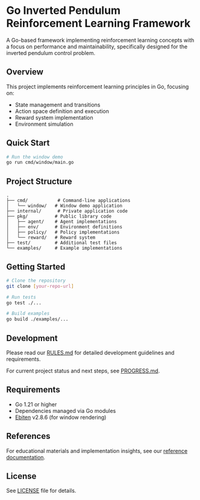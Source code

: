 # Go Inverted Pendulum Reinforcement Learning Framework

A Go-based framework implementing reinforcement learning concepts with a focus on performance and maintainability, specifically designed for the inverted pendulum control problem.

## Overview
This project implements reinforcement learning principles in Go, focusing on:
- State management and transitions
- Action space definition and execution
- Reward system implementation
- Environment simulation

## Quick Start
```bash
# Run the window demo
go run cmd/window/main.go
```

## Project Structure
```
.
├── cmd/           # Command-line applications
│   └── window/   # Window demo application
├── internal/      # Private application code
├── pkg/          # Public library code
│   ├── agent/    # Agent implementations
│   ├── env/      # Environment definitions
│   ├── policy/   # Policy implementations
│   └── reward/   # Reward system
├── test/         # Additional test files
└── examples/     # Example implementations
```

## Getting Started
```bash
# Clone the repository
git clone [your-repo-url]

# Run tests
go test ./...

# Build examples
go build ./examples/...
```

## Development
Please read our [RULES.md](RULES.md) for detailed development guidelines and requirements.

For current project status and next steps, see [PROGRESS.md](docs/PROGRESS.md).

## Requirements
- Go 1.21 or higher
- Dependencies managed via Go modules
- [Ebiten](https://github.com/hajimehoshi/ebiten) v2.8.6 (for window rendering)

## References
For educational materials and implementation insights, see our [reference documentation](docs/references/README.md).

## License
See [LICENSE](LICENSE) file for details.